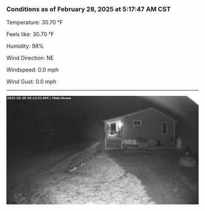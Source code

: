 ### Conditions as of February 28, 2025 at 5:17:47 AM CST 

Temperature: 30.70 &deg;F

Feels like: 30.70 &deg;F

Humidity: 98%

Wind Direction: NE

Windspeed: 0.0 mph

Wind Gust: 0.0 mph

---

<img src="./images/latest.jpeg"/>


